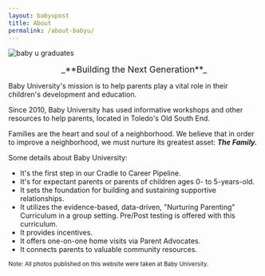 ```yaml
---
layout: babyupost
title: About
permalink: /about-babyu/
---
```



![baby u graduates](https://farm8.staticflickr.com/7588/16784693625_6b8be94d57_c.jpg)

<div markdown="1" style="text-align:center;font-size:125%;">_**Building the Next Generation**_</div>

<p><more /></p>

Baby University's mission is to help parents play a vital role in their children's development and education.

Since 2010, Baby University has used informative workshops and other resources to help parents, located in Toledo's Old South End.

Families are the heart and soul of a neighborhood. We believe that in order to improve a neighborhood,  we must nurture its greatest asset: _**The Family.**_


Some details about Baby University:

* It's the first step in our Cradle to Career Pipeline.
* It's for expectant parents or parents of children ages 0- to 5-years-old.
* It sets the foundation for building and sustaining supportive relationships.
* It utilizes the evidence-based, data-driven,  "Nurturing Parenting" Curriculum in a group setting. Pre/Post testing is offered with this curriculum. 
* It provides incentives.
* It offers one-on-one home visits via Parent Advocates.
* It connects parents to valuable community resources.

<small>Note: All photos published on this website were taken at Baby University.</small>
